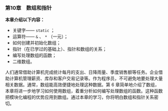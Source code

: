 ### 第10章　数组和指针

**本章介绍以下内容：**

+ 关键字—— `static` ；
+ 运算符—— `&` 、 `*` （一元）；
+ 如何创建并初始化数组；
+ 指针（在已学过的基础上）、指针和数组的关系；
+ 编写处理数组的函数；
+ 二维数组。

人们通常借助计算机完成统计每月的支出、日降雨量、季度销售额等任务。企业借助计算机管理薪资、库存和客户交易记录等。作为程序员，不可避免地要处理大量相关数据。通常，数组能高效便捷地处理这种数据。第 6 章简单地介绍了数组，本章将进一步地学习如何使用数组，着重分析如何编写处理数组的函数。这种函数把模块化编程的优势应用到数组。通过本章的学习，你将明白数组和指针关系密切。

